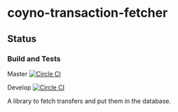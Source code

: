 # coyno-transaction-fetcher

## Status

### Build and Tests

Master [![Circle CI](https://circleci.com/gh/coyno/coyno-transfers/tree/master.svg?style=shield&circle-token=ab83d406698ab558f925662e6c34757f5edad177)](https://circleci.com/gh/coyno/coyno-transfers/tree/master)

Develop [![Circle CI](https://circleci.com/gh/coyno/coyno-transfers/tree/develop.svg?style=shield&circle-token=ab83d406698ab558f925662e6c34757f5edad177)](https://circleci.com/gh/coyno/coyno-transfers/tree/develop)

A library to fetch transfers and put them in the database.
